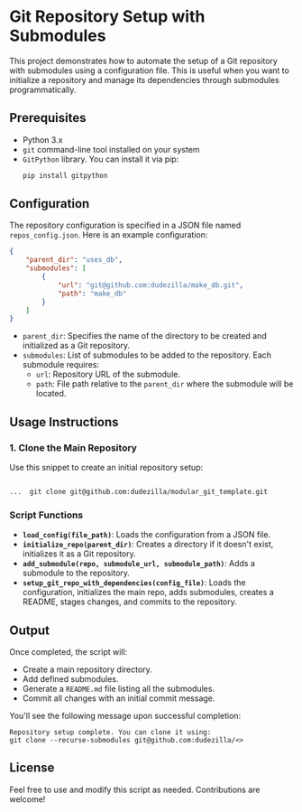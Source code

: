 # Git Repository Setup with Submodules

This project demonstrates how to automate the setup of a Git repository with submodules using a configuration file. This is useful when you want to initialize a repository and manage its dependencies through submodules programmatically.

## Prerequisites

- Python 3.x
- `git` command-line tool installed on your system
- `GitPython` library. You can install it via pip:
  ```bash
  pip install gitpython
  ```

## Configuration

The repository configuration is specified in a JSON file named `repos_config.json`. Here is an example configuration:

```json
{
    "parent_dir": "uses_db",
    "submodules": [
        {
            "url": "git@github.com:dudezilla/make_db.git",
            "path": "make_db"
        }
    ]
}
```

- `parent_dir`: Specifies the name of the directory to be created and initialized as a Git repository.
- `submodules`: List of submodules to be added to the repository. Each submodule requires:
  - `url`: Repository URL of the submodule.
  - `path`: File path relative to the `parent_dir` where the submodule will be located.

## Usage Instructions

### 1. Clone the Main Repository

Use this snippet to create an initial repository setup:

```bash

...  git clone git@github.com:dudezilla/modular_git_template.git

```
### Script Functions

- **`load_config(file_path)`**: Loads the configuration from a JSON file.
- **`initialize_repo(parent_dir)`**: Creates a directory if it doesn't exist, initializes it as a Git repository.
- **`add_submodule(repo, submodule_url, submodule_path)`**: Adds a submodule to the repository.
- **`setup_git_repo_with_dependencies(config_file)`**: Loads the configuration, initializes the main repo, adds submodules, creates a README, stages changes, and commits to the repository.

## Output

Once completed, the script will:
- Create a main repository directory.
- Add defined submodules.
- Generate a `README.md` file listing all the submodules.
- Commit all changes with an initial commit message.

You'll see the following message upon successful completion:

```plaintext
Repository setup complete. You can clone it using:
git clone --recurse-submodules git@github.com:dudezilla/<>
```

## License

Feel free to use and modify this script as needed. Contributions are welcome!
